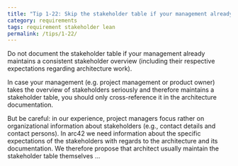 ```yaml
---
title: "Tip 1-22: Skip the stakeholder table if your management already maintains it!"
category: requirements
tags: requirement stakeholder lean
permalink: /tips/1-22/
---
```

Do not document the stakeholder table if your management already maintains a consistent stakeholder overview (including their respective expectations regarding architecture work).


In case your management (e.g. project management or product owner) takes the
overview of stakeholders seriously and therefore maintains a stakeholder table,
you should only cross-reference it in the architecture documentation.

But be careful: in our experience, project managers focus rather on
organizational information about stakeholders (e.g., contact details
and contact persons). In arc42 we need information about the specific
expectations of the stakeholders with regards to the architecture and
its documentation. We therefore propose that architect usually
maintain the stakeholder table themselves ...
